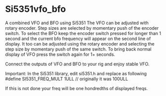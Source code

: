 # Si5351vfo_bfo
A combined VFO and BFO using Si5351
The VFO can be adjusted with rotary encoder. Step sizes are selected by momentary push of the encoder switch. 
To select the BFO keep the encoder switch pressed for longer than 1 second  and the current bfo frequency will appear on the second line of display. It too can be adjusted using the rotary encoder and selecting the step size by momentary push of the same switch. 
To bring back normal display of VFO press the switch again for 1+ seconds.

Connect the outputs of VFO and BFO to your rig and enjoy stable VFO.

Important:
In the Si5351 library, edit si5351.h and replace as following
#define SI5351_FREQ_MULT      1ULL                // originally it was 100ULL

If this is not done your freq will be one hondredths of displayed freqs.
